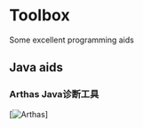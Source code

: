 # Toolbox
Some excellent programming aids
## Java aids
### Arthas Java诊断工具
[![Arthas](https://github.com/alibaba/arthas)]
